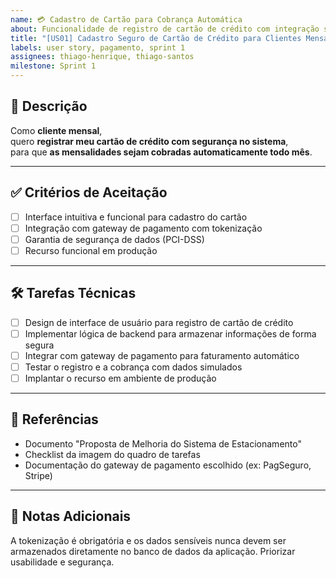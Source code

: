 ```yaml
---
name: 💳 Cadastro de Cartão para Cobrança Automática
about: Funcionalidade de registro de cartão de crédito com integração segura de pagamento
title: "[US01] Cadastro Seguro de Cartão de Crédito para Clientes Mensais"
labels: user story, pagamento, sprint 1
assignees: thiago-henrique, thiago-santos
milestone: Sprint 1
---
```


## 🎯 Descrição
Como **cliente mensal**,  
quero **registrar meu cartão de crédito com segurança no sistema**,  
para que **as mensalidades sejam cobradas automaticamente todo mês**.

---

## ✅ Critérios de Aceitação
- [ ] Interface intuitiva e funcional para cadastro do cartão
- [ ] Integração com gateway de pagamento com tokenização
- [ ] Garantia de segurança de dados (PCI-DSS)
- [ ] Recurso funcional em produção

---

## 🛠 Tarefas Técnicas
- [ ] Design de interface de usuário para registro de cartão de crédito
- [ ] Implementar lógica de backend para armazenar informações de forma segura
- [ ] Integrar com gateway de pagamento para faturamento automático
- [ ] Testar o registro e a cobrança com dados simulados
- [ ] Implantar o recurso em ambiente de produção

---

## 🔗 Referências
- Documento "Proposta de Melhoria do Sistema de Estacionamento"
- Checklist da imagem do quadro de tarefas
- Documentação do gateway de pagamento escolhido (ex: PagSeguro, Stripe)

---

## 🧠 Notas Adicionais
A tokenização é obrigatória e os dados sensíveis nunca devem ser armazenados diretamente no banco de dados da aplicação. Priorizar usabilidade e segurança.
